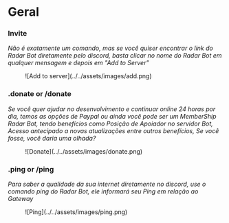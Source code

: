 # Geral
### Invite



*Não é exatamente um comando, mas se você quiser encontrar o link do Radar Bot diretamente pelo discord, basta clicar no nome do Radar Bot em qualquer mensagem e depois em "Add to Server"*

<figure markdown>
  ![Add to server](../../assets/images/add.png) 

</figure>

### .donate or /donate

*Se você quer ajudar no desenvolvimento e continuar online 24 horas por dia, temos as opções  de Paypal ou ainda você pode ser um MemberShip Radar Bot, tendo benefícios como Posição de Apoiador no servidor Bot, Acesso antecipado a novas atualizações entre outros benefícios, Se você fosse, você daria uma olhada?*
<figure markdown>
![Donate](../../assets/images/donate.png)
</figure>


### .ping or /ping

*Para saber a qualidade da sua internet diretamente no discord, use o comando ping do Radar Bot, ele informará seu Ping em relação ao Gateway*
<figure markdown>
![Ping](../../assets/images/ping.png)
</figure>
